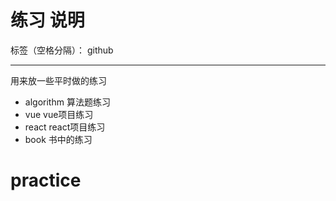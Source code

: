 ﻿# 练习 说明

标签（空格分隔）： github

---

用来放一些平时做的练习

- algorithm 算法题练习
- vue vue项目练习
- react react项目练习
- book 书中的练习



# practice
